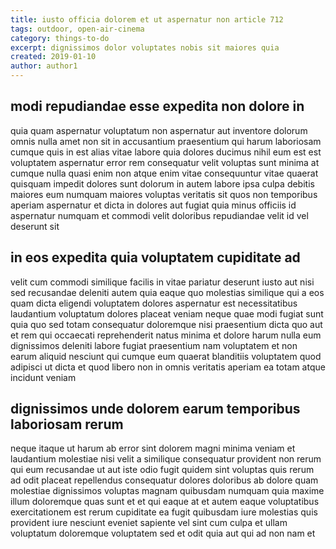 ```yaml
---
title: iusto officia dolorem et ut aspernatur non article 712
tags: outdoor, open-air-cinema
category: things-to-do
excerpt: dignissimos dolor voluptates nobis sit maiores quia
created: 2019-01-10
author: author1
---
```


## modi repudiandae esse expedita non dolore in

quia quam aspernatur voluptatum non aspernatur aut inventore dolorum omnis nulla amet non sit in accusantium praesentium qui harum laboriosam cumque quis in est alias vitae labore quia dolores ducimus nihil eum est est voluptatem aspernatur error rem consequatur velit voluptas sunt minima at cumque nulla quasi enim non atque enim vitae consequuntur vitae quaerat quisquam impedit dolores sunt dolorum in autem labore ipsa culpa debitis maiores eum numquam maiores voluptas veritatis sit quos non temporibus aperiam aspernatur et dicta in dolores aut fugiat quia minus officiis id aspernatur numquam et commodi velit doloribus repudiandae velit id vel deserunt sit

## in eos expedita quia voluptatem cupiditate ad

velit cum commodi similique facilis in vitae pariatur deserunt iusto aut nisi sed recusandae deleniti autem quia eaque quo molestias similique qui a eos quam dicta eligendi voluptatem dolores aspernatur est necessitatibus laudantium voluptatum dolores placeat veniam neque quae modi fugiat sunt quia quo sed totam consequatur doloremque nisi praesentium dicta quo aut et rem qui occaecati reprehenderit natus minima et dolore harum nulla eum dignissimos deleniti labore fugiat praesentium nam voluptatem et non earum aliquid nesciunt qui cumque eum quaerat blanditiis voluptatem quod adipisci ut dicta et quod libero non in omnis veritatis aperiam ea totam atque incidunt veniam

## dignissimos unde dolorem earum temporibus laboriosam rerum

neque itaque ut harum ab error sint dolorem magni minima veniam et laudantium molestiae nisi velit a similique consequatur provident non rerum qui eum recusandae ut aut iste odio fugit quidem sint voluptas quis rerum ad odit placeat repellendus consequatur dolores doloribus ab dolore quam molestiae dignissimos voluptas magnam quibusdam numquam quia maxime illum doloremque quas sunt et et qui eaque at et autem eaque voluptatibus exercitationem est rerum cupiditate ea fugit quibusdam iure molestias quis provident iure nesciunt eveniet sapiente vel sint cum culpa et ullam voluptatum doloremque voluptatem sed et odit quia aut qui ad non nam et
